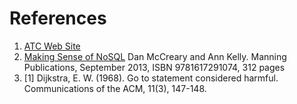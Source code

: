 # References

1. [ATC Web Site](http://atc.optum.com)
2. [Making Sense of NoSQL](https://www.manning.com/books/making-sense-of-nosql)
Dan McCreary and Ann Kelly.
Manning Publications, September 2013, ISBN 9781617291074, 312 pages
3. <a id="1">[1]</a> 
Dijkstra, E. W. (1968). 
Go to statement considered harmful. 
Communications of the ACM, 11(3), 147-148.
